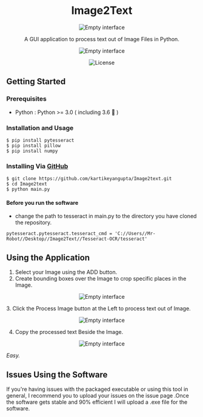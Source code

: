 <h1 align="center">Image2Text</h1>
<p align="center">
    <img src="https://imgur.com/zRNMeK1.png" alt="Empty interface">
</p>

<p align="center">A GUI application to process text out of Image Files in Python.</p>

<p align="center">
    <img src="https://i.imgur.com/zEeHoWA.png" alt="Empty interface">
</p>

<p align="center">
    <img src="https://img.shields.io/pypi/l/auto-py-to-exe.svg" alt="License"></a>
</p>

## Getting Started

### Prerequisites
 - Python : Python >= 3.0 ( including 3.6 🎉 )

### Installation and Usage
```
$ pip install pytesseract
$ pip install pillow
$ pip install numpy
```

### Installing Via [GitHub](https://github.com/kartikeyangupta/Image2text.git)
```
$ git clone https://github.com/kartikeyangupta/Image2text.git
$ cd Image2text
$ python main.py 
```
#### Before you run the software
- change the path to tesseract in main.py to the directory you have cloned the repository.
```
pytesseract.pytesseract.tesseract_cmd = 'C://Users//Mr-Robot//Desktop//Image2Text//Tesseract-OCR/tesseract'
```
## Using the Application
1. Select your Image using the ADD button.
2. Create bounding boxes over the Image to crop specific places in the Image.
<p align="center">
    <img src="https://imgur.com/yaBAZcg.png" alt="Empty interface">
</p>
3. Click the Process Image button at the Left to process text out of Image.

<p align="center">
    <img src="https://imgur.com/19cgV5t.png" alt="Empty interface">
</p>

4. Copy the processed text Beside the Image.

<p align="center">
    <img src="https://imgur.com/svuEdkM.png" alt="Empty interface">
</p>

*Easy.*

## Issues Using the Software
If you're having issues with the packaged executable or using this tool in general, I recommend you to upload your issues on the issue page .Once the software gets stable and 90% efficient I will upload a .exe file for the software.
